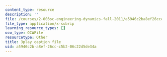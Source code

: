 ```yaml
---
content_type: resource
description: ''
file: /courses/2-003sc-engineering-dynamics-fall-2011/a5946c2ba8ef26ccc5b206c22d5de34a_pYZMNOuRwk0.srt
file_type: application/x-subrip
learning_resource_types: []
ocw_type: OCWFile
resourcetype: Other
title: 3play caption file
uid: a5946c2b-a8ef-26cc-c5b2-06c22d5de34a
---
```

